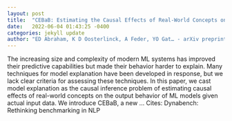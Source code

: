 ```yaml
---
layout: post
title:  "CEBaB: Estimating the Causal Effects of Real-World Concepts on NLP Model Behavior"
date:   2022-06-04 01:43:25 -0400
categories: jekyll update
author: "ED Abraham, K D Oosterlinck, A Feder, YO Gat… - arXiv preprint arXiv …, 2022"
---
```

The increasing size and complexity of modern ML systems has improved their predictive capabilities but made their behavior harder to explain. Many techniques for model explanation have been developed in response, but we lack clear criteria for assessing these techniques. In this paper, we cast model explanation as the causal inference problem of estimating causal effects of real-world concepts on the output behavior of ML models given actual input data. We introduce CEBaB, a new … Cites: ‪Dynabench: Rethinking benchmarking in NLP‬